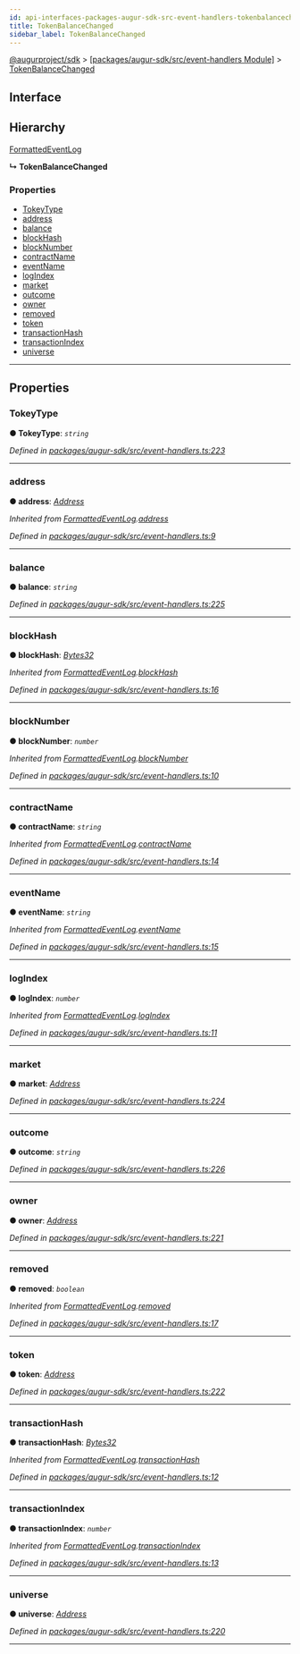 ```yaml
---
id: api-interfaces-packages-augur-sdk-src-event-handlers-tokenbalancechanged
title: TokenBalanceChanged
sidebar_label: TokenBalanceChanged
---
```


[@augurproject/sdk](api-readme.md) > [[packages/augur-sdk/src/event-handlers Module]](api-modules-packages-augur-sdk-src-event-handlers-module.md) > [TokenBalanceChanged](api-interfaces-packages-augur-sdk-src-event-handlers-tokenbalancechanged.md)

## Interface

## Hierarchy

 [FormattedEventLog](api-interfaces-packages-augur-sdk-src-event-handlers-formattedeventlog.md)

**↳ TokenBalanceChanged**

### Properties

* [TokeyType](api-interfaces-packages-augur-sdk-src-event-handlers-tokenbalancechanged.md#tokeytype)
* [address](api-interfaces-packages-augur-sdk-src-event-handlers-tokenbalancechanged.md#address)
* [balance](api-interfaces-packages-augur-sdk-src-event-handlers-tokenbalancechanged.md#balance)
* [blockHash](api-interfaces-packages-augur-sdk-src-event-handlers-tokenbalancechanged.md#blockhash)
* [blockNumber](api-interfaces-packages-augur-sdk-src-event-handlers-tokenbalancechanged.md#blocknumber)
* [contractName](api-interfaces-packages-augur-sdk-src-event-handlers-tokenbalancechanged.md#contractname)
* [eventName](api-interfaces-packages-augur-sdk-src-event-handlers-tokenbalancechanged.md#eventname)
* [logIndex](api-interfaces-packages-augur-sdk-src-event-handlers-tokenbalancechanged.md#logindex)
* [market](api-interfaces-packages-augur-sdk-src-event-handlers-tokenbalancechanged.md#market)
* [outcome](api-interfaces-packages-augur-sdk-src-event-handlers-tokenbalancechanged.md#outcome)
* [owner](api-interfaces-packages-augur-sdk-src-event-handlers-tokenbalancechanged.md#owner)
* [removed](api-interfaces-packages-augur-sdk-src-event-handlers-tokenbalancechanged.md#removed)
* [token](api-interfaces-packages-augur-sdk-src-event-handlers-tokenbalancechanged.md#token)
* [transactionHash](api-interfaces-packages-augur-sdk-src-event-handlers-tokenbalancechanged.md#transactionhash)
* [transactionIndex](api-interfaces-packages-augur-sdk-src-event-handlers-tokenbalancechanged.md#transactionindex)
* [universe](api-interfaces-packages-augur-sdk-src-event-handlers-tokenbalancechanged.md#universe)

---

## Properties

<a id="tokeytype"></a>

###  TokeyType

**● TokeyType**: *`string`*

*Defined in [packages/augur-sdk/src/event-handlers.ts:223](https://github.com/AugurProject/augur/blob/0ea8996003/packages/augur-sdk/src/event-handlers.ts#L223)*

___
<a id="address"></a>

###  address

**● address**: *[Address](api-modules-packages-augur-sdk-src-event-handlers-module.md#address)*

*Inherited from [FormattedEventLog](api-interfaces-packages-augur-sdk-src-event-handlers-formattedeventlog.md).[address](api-interfaces-packages-augur-sdk-src-event-handlers-formattedeventlog.md#address)*

*Defined in [packages/augur-sdk/src/event-handlers.ts:9](https://github.com/AugurProject/augur/blob/0ea8996003/packages/augur-sdk/src/event-handlers.ts#L9)*

___
<a id="balance"></a>

###  balance

**● balance**: *`string`*

*Defined in [packages/augur-sdk/src/event-handlers.ts:225](https://github.com/AugurProject/augur/blob/0ea8996003/packages/augur-sdk/src/event-handlers.ts#L225)*

___
<a id="blockhash"></a>

###  blockHash

**● blockHash**: *[Bytes32](api-modules-packages-augur-sdk-src-event-handlers-module.md#bytes32)*

*Inherited from [FormattedEventLog](api-interfaces-packages-augur-sdk-src-event-handlers-formattedeventlog.md).[blockHash](api-interfaces-packages-augur-sdk-src-event-handlers-formattedeventlog.md#blockhash)*

*Defined in [packages/augur-sdk/src/event-handlers.ts:16](https://github.com/AugurProject/augur/blob/0ea8996003/packages/augur-sdk/src/event-handlers.ts#L16)*

___
<a id="blocknumber"></a>

###  blockNumber

**● blockNumber**: *`number`*

*Inherited from [FormattedEventLog](api-interfaces-packages-augur-sdk-src-event-handlers-formattedeventlog.md).[blockNumber](api-interfaces-packages-augur-sdk-src-event-handlers-formattedeventlog.md#blocknumber)*

*Defined in [packages/augur-sdk/src/event-handlers.ts:10](https://github.com/AugurProject/augur/blob/0ea8996003/packages/augur-sdk/src/event-handlers.ts#L10)*

___
<a id="contractname"></a>

###  contractName

**● contractName**: *`string`*

*Inherited from [FormattedEventLog](api-interfaces-packages-augur-sdk-src-event-handlers-formattedeventlog.md).[contractName](api-interfaces-packages-augur-sdk-src-event-handlers-formattedeventlog.md#contractname)*

*Defined in [packages/augur-sdk/src/event-handlers.ts:14](https://github.com/AugurProject/augur/blob/0ea8996003/packages/augur-sdk/src/event-handlers.ts#L14)*

___
<a id="eventname"></a>

###  eventName

**● eventName**: *`string`*

*Inherited from [FormattedEventLog](api-interfaces-packages-augur-sdk-src-event-handlers-formattedeventlog.md).[eventName](api-interfaces-packages-augur-sdk-src-event-handlers-formattedeventlog.md#eventname)*

*Defined in [packages/augur-sdk/src/event-handlers.ts:15](https://github.com/AugurProject/augur/blob/0ea8996003/packages/augur-sdk/src/event-handlers.ts#L15)*

___
<a id="logindex"></a>

###  logIndex

**● logIndex**: *`number`*

*Inherited from [FormattedEventLog](api-interfaces-packages-augur-sdk-src-event-handlers-formattedeventlog.md).[logIndex](api-interfaces-packages-augur-sdk-src-event-handlers-formattedeventlog.md#logindex)*

*Defined in [packages/augur-sdk/src/event-handlers.ts:11](https://github.com/AugurProject/augur/blob/0ea8996003/packages/augur-sdk/src/event-handlers.ts#L11)*

___
<a id="market"></a>

###  market

**● market**: *[Address](api-modules-packages-augur-sdk-src-event-handlers-module.md#address)*

*Defined in [packages/augur-sdk/src/event-handlers.ts:224](https://github.com/AugurProject/augur/blob/0ea8996003/packages/augur-sdk/src/event-handlers.ts#L224)*

___
<a id="outcome"></a>

###  outcome

**● outcome**: *`string`*

*Defined in [packages/augur-sdk/src/event-handlers.ts:226](https://github.com/AugurProject/augur/blob/0ea8996003/packages/augur-sdk/src/event-handlers.ts#L226)*

___
<a id="owner"></a>

###  owner

**● owner**: *[Address](api-modules-packages-augur-sdk-src-event-handlers-module.md#address)*

*Defined in [packages/augur-sdk/src/event-handlers.ts:221](https://github.com/AugurProject/augur/blob/0ea8996003/packages/augur-sdk/src/event-handlers.ts#L221)*

___
<a id="removed"></a>

###  removed

**● removed**: *`boolean`*

*Inherited from [FormattedEventLog](api-interfaces-packages-augur-sdk-src-event-handlers-formattedeventlog.md).[removed](api-interfaces-packages-augur-sdk-src-event-handlers-formattedeventlog.md#removed)*

*Defined in [packages/augur-sdk/src/event-handlers.ts:17](https://github.com/AugurProject/augur/blob/0ea8996003/packages/augur-sdk/src/event-handlers.ts#L17)*

___
<a id="token"></a>

###  token

**● token**: *[Address](api-modules-packages-augur-sdk-src-event-handlers-module.md#address)*

*Defined in [packages/augur-sdk/src/event-handlers.ts:222](https://github.com/AugurProject/augur/blob/0ea8996003/packages/augur-sdk/src/event-handlers.ts#L222)*

___
<a id="transactionhash"></a>

###  transactionHash

**● transactionHash**: *[Bytes32](api-modules-packages-augur-sdk-src-event-handlers-module.md#bytes32)*

*Inherited from [FormattedEventLog](api-interfaces-packages-augur-sdk-src-event-handlers-formattedeventlog.md).[transactionHash](api-interfaces-packages-augur-sdk-src-event-handlers-formattedeventlog.md#transactionhash)*

*Defined in [packages/augur-sdk/src/event-handlers.ts:12](https://github.com/AugurProject/augur/blob/0ea8996003/packages/augur-sdk/src/event-handlers.ts#L12)*

___
<a id="transactionindex"></a>

###  transactionIndex

**● transactionIndex**: *`number`*

*Inherited from [FormattedEventLog](api-interfaces-packages-augur-sdk-src-event-handlers-formattedeventlog.md).[transactionIndex](api-interfaces-packages-augur-sdk-src-event-handlers-formattedeventlog.md#transactionindex)*

*Defined in [packages/augur-sdk/src/event-handlers.ts:13](https://github.com/AugurProject/augur/blob/0ea8996003/packages/augur-sdk/src/event-handlers.ts#L13)*

___
<a id="universe"></a>

###  universe

**● universe**: *[Address](api-modules-packages-augur-sdk-src-event-handlers-module.md#address)*

*Defined in [packages/augur-sdk/src/event-handlers.ts:220](https://github.com/AugurProject/augur/blob/0ea8996003/packages/augur-sdk/src/event-handlers.ts#L220)*

___


